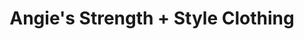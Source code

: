 ---
title: "Angie's Strength + Style Clothing"
url: /warsaw/angies-strength-style-clothing/
shop: Kleidung
---